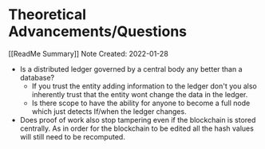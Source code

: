 # Theoretical Advancements/Questions
[[ReadMe Summary]]
Note Created: 2022-01-28

- Is a distributed ledger governed by a central body any better than a database?
  - If you trust the entity adding information to the ledger don't you also inherently trust that the entity wont change the data in the ledger.
  - Is there scope to have the ability for anyone to become a full node which just detects If/when the ledger changes.
- Does proof of work also stop tampering even if the blockchain is stored centrally. As in order for the blockchain to be edited all the hash values will still need to be recomputed.

